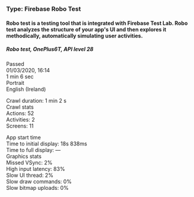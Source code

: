 ### Type: Firebase Robo Test

#### Robo test is a testing tool that is integrated with Firebase Test Lab. Robo test analyzes the structure of your app's UI and then explores it methodically, automatically simulating user activities.

##### Robo test, OnePlus6T, API level 28

Passed  
01/03/2020, 16:14  
1 min 6 sec  
Portrait  
English (Ireland) 

Crawl duration: 1 min 2 s  
Crawl stats  
Actions: 52  
Activities: 2  
Screens: 11  

App start time  
Time to initial display: 18s 838ms  
Time to full display: —  
Graphics stats  
Missed VSync: 2%  
High input latency: 83%  
Slow UI thread: 2%  
Slow draw commands: 0%  
Slow bitmap uploads: 0%  

